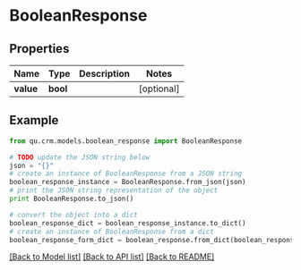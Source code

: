 # BooleanResponse


## Properties
Name | Type | Description | Notes
------------ | ------------- | ------------- | -------------
**value** | **bool** |  | [optional] 

## Example

```python
from qu.crm.models.boolean_response import BooleanResponse

# TODO update the JSON string below
json = "{}"
# create an instance of BooleanResponse from a JSON string
boolean_response_instance = BooleanResponse.from_json(json)
# print the JSON string representation of the object
print BooleanResponse.to_json()

# convert the object into a dict
boolean_response_dict = boolean_response_instance.to_dict()
# create an instance of BooleanResponse from a dict
boolean_response_form_dict = boolean_response.from_dict(boolean_response_dict)
```
[[Back to Model list]](../README.md#documentation-for-models) [[Back to API list]](../README.md#documentation-for-api-endpoints) [[Back to README]](../README.md)


